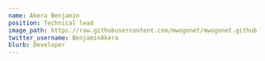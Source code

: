 ```yaml
---
name: Akera Benjamin
position: Technical lead
image_path: https://raw.githubusercontent.com/mwogonet/mwogonet.github.io/master/_staff_members/akera.JPG
twitter_username: BenjaminAkera
blurb: Developer
---
```

